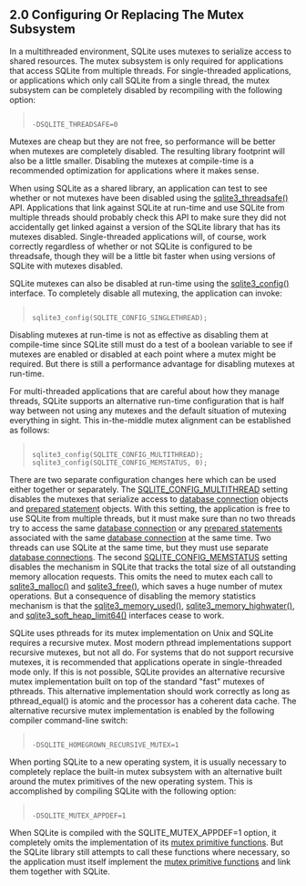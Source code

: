 ## 2\.0 Configuring Or Replacing The Mutex Subsystem


In a multithreaded environment, SQLite uses mutexes to serialize
access to shared resources.
The mutex subsystem is only required for applications that access
SQLite from multiple threads. For single\-threaded applications, or
applications which only call SQLite from a single thread, the mutex
subsystem can be completely disabled by recompiling with the following
option:



> ```
> 
> -DSQLITE_THREADSAFE=0
> 
> ```


Mutexes are cheap but they are not free, so performance will be better
when mutexes are completely disabled. The resulting library footprint
will also be a little smaller. Disabling the mutexes at compile\-time
is a recommended optimization for applications where it makes sense.


When using SQLite as a shared library, an application can test to see
whether or not mutexes have been disabled using the
[sqlite3\_threadsafe()](c3ref/threadsafe.html) API. Applications that link against SQLite at
run\-time and use SQLite from multiple threads should probably check this
API to make sure they did not accidentally get linked against a version of
the SQLite library that has its mutexes disabled. Single\-threaded
applications will, of course, work correctly regardless of whether or
not SQLite is configured to be threadsafe, though they will be a little
bit faster when using versions of SQLite with mutexes disabled.


SQLite mutexes can also be disabled at run\-time using the
[sqlite3\_config()](c3ref/config.html) interface. To completely disable all mutexing,
the application can invoke:



> ```
> 
> sqlite3_config(SQLITE_CONFIG_SINGLETHREAD);
> 
> ```


Disabling mutexes at run\-time is not as effective as disabling them
at compile\-time since SQLite still must do a test of a boolean variable
to see if mutexes are enabled or disabled at each point where a mutex
might be required. But there is still a performance advantage for
disabling mutexes at run\-time.


For multi\-threaded applications that are careful about how they
manage threads, SQLite supports an alternative run\-time configuration
that is half way between not using any mutexes and the default situation
of mutexing everything in sight. This in\-the\-middle mutex alignment can
be established as follows:



> ```
> 
> sqlite3_config(SQLITE_CONFIG_MULTITHREAD);
> sqlite3_config(SQLITE_CONFIG_MEMSTATUS, 0);
> 
> ```


There are two separate configuration changes here which can
be used either together or separately. The
[SQLITE\_CONFIG\_MULTITHREAD](c3ref/c_config_covering_index_scan.html#sqliteconfigmultithread) setting disables the mutexes that
serialize access to [database connection](c3ref/sqlite3.html) objects and 
[prepared statement](c3ref/stmt.html) objects. With this setting, the application
is free to use SQLite from multiple threads, but it must make sure
than no two threads try to access the same [database connection](c3ref/sqlite3.html)
or any [prepared statements](c3ref/stmt.html) associated with the same 
[database connection](c3ref/sqlite3.html) at the same time. Two threads can use SQLite
at the same time, but they must use separate [database connections](c3ref/sqlite3.html).
The second [SQLITE\_CONFIG\_MEMSTATUS](c3ref/c_config_covering_index_scan.html#sqliteconfigmemstatus) setting disables the mechanism
in SQLite that tracks the total size of all outstanding memory
allocation requests. This omits the need to mutex each call
to [sqlite3\_malloc()](c3ref/free.html) and [sqlite3\_free()](c3ref/free.html), which saves a huge
number of mutex operations. But a consequence of disabling the
memory statistics mechanism is that the 
[sqlite3\_memory\_used()](c3ref/memory_highwater.html), [sqlite3\_memory\_highwater()](c3ref/memory_highwater.html), and
[sqlite3\_soft\_heap\_limit64()](c3ref/hard_heap_limit64.html) interfaces cease to work.



SQLite uses pthreads for its mutex implementation on Unix and
SQLite requires a recursive mutex. Most modern pthread implementations
support recursive mutexes, but not all do. For systems that do not
support recursive mutexes, it is recommended that applications operate
in single\-threaded mode only. If this is not possible, SQLite provides
an alternative recursive mutex implementation built on top of the
standard "fast" mutexes of pthreads. This alternative
implementation should work correctly as long as pthread\_equal() is
atomic and the processor has a coherent data cache. The alternative
recursive mutex implementation is enabled by the following
compiler command\-line switch:



> ```
> 
> -DSQLITE_HOMEGROWN_RECURSIVE_MUTEX=1
> 
> ```


When porting SQLite to a new operating system, it is usually necessary
to completely replace the built\-in mutex subsystem with an alternative
built around the mutex primitives of the new operating system. This
is accomplished by compiling SQLite with the following option:



> ```
> 
> -DSQLITE_MUTEX_APPDEF=1
> 
> ```


When SQLite is compiled with the SQLITE\_MUTEX\_APPDEF\=1 option, it
completely omits the implementation of its 
[mutex primitive functions](c3ref/mutex_alloc.html). But the SQLite
library still attempts to call these functions where necessary, so the
application must itself implement the
[mutex primitive functions](c3ref/mutex_alloc.html) and link them together
with SQLite.


